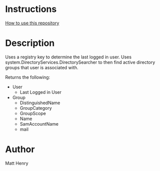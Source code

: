 # Instructions
[How to use this repository](../../README.md)

# Description

Uses a registry key to determine the last logged in user.
Uses system.DirectoryServices.DirectorySearcher to then
find active directory groups that user is associated with.

Returns the following:  
* User
    * Last Logged in User
* Group
    * DistinguishedName 
    * GroupCategory
    * GroupScope
    * Name
    * SamAccountName
    * mail

# Author  
Matt Henry
